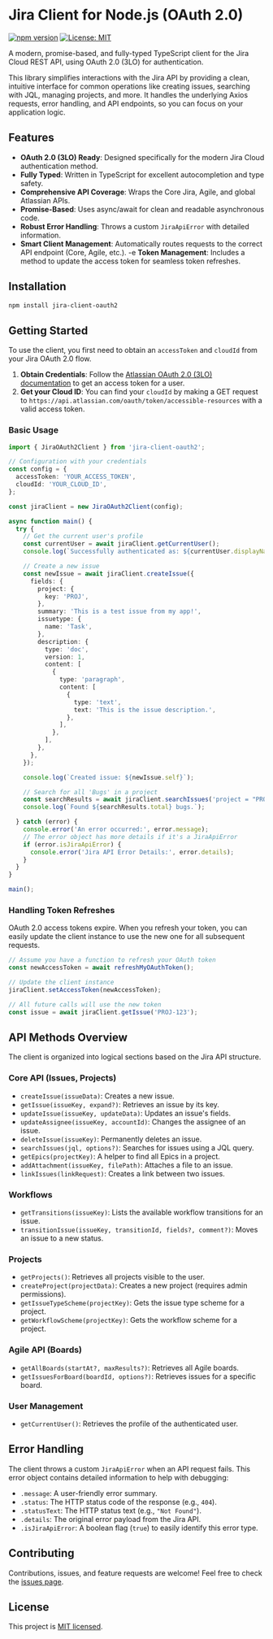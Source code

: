 # Jira Client for Node.js (OAuth 2.0)

[![npm version](https://badge.fury.io/js/jira-client-oauth2.svg)](https://badge.fury.io/js/jira-client-oauth2)
[![License: MIT](https://img.shields.io/badge/License-MIT-yellow.svg)](https://opensource.org/licenses/MIT)

A modern, promise-based, and fully-typed TypeScript client for the Jira Cloud REST API, using OAuth 2.0 (3LO) for authentication.

This library simplifies interactions with the Jira API by providing a clean, intuitive interface for common operations like creating issues, searching with JQL, managing projects, and more. It handles the underlying Axios requests, error handling, and API endpoints, so you can focus on your application logic.

## Features

-   **OAuth 2.0 (3LO) Ready**: Designed specifically for the modern Jira Cloud authentication method.
-   **Fully Typed**: Written in TypeScript for excellent autocompletion and type safety.
-   **Comprehensive API Coverage**: Wraps the Core Jira, Agile, and global Atlassian APIs.
-   **Promise-Based**: Uses async/await for clean and readable asynchronous code.
-   **Robust Error Handling**: Throws a custom `JiraApiError` with detailed information.
-   **Smart Client Management**: Automatically routes requests to the correct API endpoint (Core, Agile, etc.).
-e   **Token Management**: Includes a method to update the access token for seamless token refreshes.

## Installation

```bash
npm install jira-client-oauth2
```

## Getting Started

To use the client, you first need to obtain an `accessToken` and `cloudId` from your Jira OAuth 2.0 flow.

1.  **Obtain Credentials**: Follow the [Atlassian OAuth 2.0 (3LO) documentation](https://developer.atlassian.com/cloud/jira/platform/oauth-2-3lo-apps/) to get an access token for a user.
2.  **Get your Cloud ID**: You can find your `cloudId` by making a GET request to `https://api.atlassian.com/oauth/token/accessible-resources` with a valid access token.

### Basic Usage

```typescript
import { JiraOAuth2Client } from 'jira-client-oauth2';

// Configuration with your credentials
const config = {
  accessToken: 'YOUR_ACCESS_TOKEN',
  cloudId: 'YOUR_CLOUD_ID',
};

const jiraClient = new JiraOAuth2Client(config);

async function main() {
  try {
    // Get the current user's profile
    const currentUser = await jiraClient.getCurrentUser();
    console.log(`Successfully authenticated as: ${currentUser.displayName}`);

    // Create a new issue
    const newIssue = await jiraClient.createIssue({
      fields: {
        project: {
          key: 'PROJ',
        },
        summary: 'This is a test issue from my app!',
        issuetype: {
          name: 'Task',
        },
        description: {
          type: 'doc',
          version: 1,
          content: [
            {
              type: 'paragraph',
              content: [
                {
                  type: 'text',
                  text: 'This is the issue description.',
                },
              ],
            },
          ],
        },
      },
    });

    console.log(`Created issue: ${newIssue.self}`);

    // Search for all 'Bugs' in a project
    const searchResults = await jiraClient.searchIssues('project = "PROJ" AND issuetype = Bug');
    console.log(`Found ${searchResults.total} bugs.`);

  } catch (error) {
    console.error('An error occurred:', error.message);
    // The error object has more details if it's a JiraApiError
    if (error.isJiraApiError) {
      console.error('Jira API Error Details:', error.details);
    }
  }
}

main();
```

### Handling Token Refreshes

OAuth 2.0 access tokens expire. When you refresh your token, you can easily update the client instance to use the new one for all subsequent requests.

```typescript
// Assume you have a function to refresh your OAuth token
const newAccessToken = await refreshMyOAuthToken();

// Update the client instance
jiraClient.setAccessToken(newAccessToken);

// All future calls will use the new token
const issue = await jiraClient.getIssue('PROJ-123');
```

## API Methods Overview

The client is organized into logical sections based on the Jira API structure.

### Core API (Issues, Projects)

-   `createIssue(issueData)`: Creates a new issue.
-   `getIssue(issueKey, expand?)`: Retrieves an issue by its key.
-   `updateIssue(issueKey, updateData)`: Updates an issue's fields.
-   `updateAssignee(issueKey, accountId)`: Changes the assignee of an issue.
-   `deleteIssue(issueKey)`: Permanently deletes an issue.
-   `searchIssues(jql, options?)`: Searches for issues using a JQL query.
-   `getEpics(projectKey)`: A helper to find all Epics in a project.
-   `addAttachment(issueKey, filePath)`: Attaches a file to an issue.
-   `linkIssues(linkRequest)`: Creates a link between two issues.

### Workflows

-   `getTransitions(issueKey)`: Lists the available workflow transitions for an issue.
-   `transitionIssue(issueKey, transitionId, fields?, comment?)`: Moves an issue to a new status.

### Projects

-   `getProjects()`: Retrieves all projects visible to the user.
-   `createProject(projectData)`: Creates a new project (requires admin permissions).
-   `getIssueTypeScheme(projectKey)`: Gets the issue type scheme for a project.
-   `getWorkflowScheme(projectKey)`: Gets the workflow scheme for a project.

### Agile API (Boards)

-   `getAllBoards(startAt?, maxResults?)`: Retrieves all Agile boards.
-   `getIssuesForBoard(boardId, options?)`: Retrieves issues for a specific board.

### User Management

-   `getCurrentUser()`: Retrieves the profile of the authenticated user.

## Error Handling

The client throws a custom `JiraApiError` when an API request fails. This error object contains detailed information to help with debugging:

-   `.message`: A user-friendly error summary.
-   `.status`: The HTTP status code of the response (e.g., `404`).
-   `.statusText`: The HTTP status text (e.g., `"Not Found"`).
-   `.details`: The original error payload from the Jira API.
-   `.isJiraApiError`: A boolean flag (`true`) to easily identify this error type.

## Contributing

Contributions, issues, and feature requests are welcome! Feel free to check the [issues page](https://github.com/prompttosoftware/Jira-client-oauth2/issues).

## License

This project is [MIT licensed](https://github.com/prompttosoftware/Jira-client-oauth2/blob/main/LICENSE).
